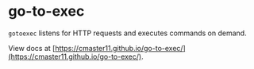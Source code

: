 # go-to-exec

`gotoexec` listens for HTTP requests and executes commands on demand.

View docs at [https://cmaster11.github.io/go-to-exec/](https://cmaster11.github.io/go-to-exec/).